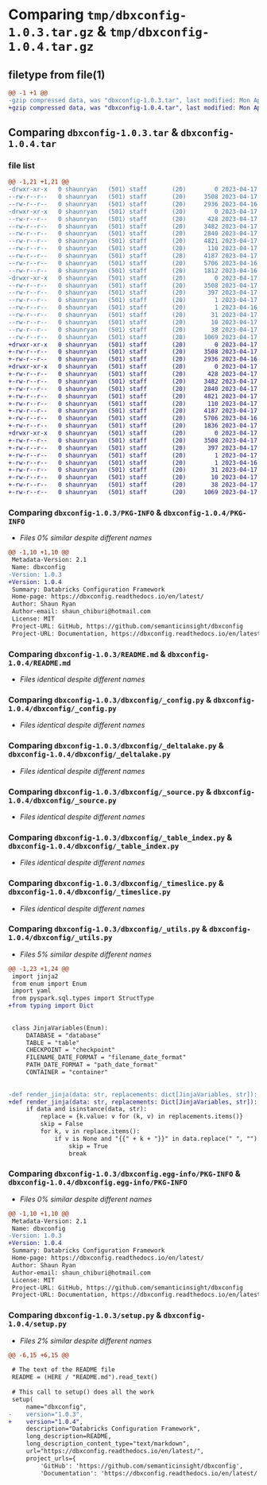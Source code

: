 # Comparing `tmp/dbxconfig-1.0.3.tar.gz` & `tmp/dbxconfig-1.0.4.tar.gz`

## filetype from file(1)

```diff
@@ -1 +1 @@
-gzip compressed data, was "dbxconfig-1.0.3.tar", last modified: Mon Apr 17 12:58:47 2023, max compression
+gzip compressed data, was "dbxconfig-1.0.4.tar", last modified: Mon Apr 17 14:47:02 2023, max compression
```

## Comparing `dbxconfig-1.0.3.tar` & `dbxconfig-1.0.4.tar`

### file list

```diff
@@ -1,21 +1,21 @@
-drwxr-xr-x   0 shaunryan   (501) staff       (20)        0 2023-04-17 12:58:47.720231 dbxconfig-1.0.3/
--rw-r--r--   0 shaunryan   (501) staff       (20)     3508 2023-04-17 12:58:47.720112 dbxconfig-1.0.3/PKG-INFO
--rw-r--r--   0 shaunryan   (501) staff       (20)     2936 2023-04-16 22:21:21.000000 dbxconfig-1.0.3/README.md
-drwxr-xr-x   0 shaunryan   (501) staff       (20)        0 2023-04-17 12:58:47.719095 dbxconfig-1.0.3/dbxconfig/
--rw-r--r--   0 shaunryan   (501) staff       (20)      428 2023-04-17 12:50:14.000000 dbxconfig-1.0.3/dbxconfig/__init__.py
--rw-r--r--   0 shaunryan   (501) staff       (20)     3482 2023-04-17 12:57:34.000000 dbxconfig-1.0.3/dbxconfig/_config.py
--rw-r--r--   0 shaunryan   (501) staff       (20)     2840 2023-04-17 12:57:48.000000 dbxconfig-1.0.3/dbxconfig/_deltalake.py
--rw-r--r--   0 shaunryan   (501) staff       (20)     4821 2023-04-17 12:57:48.000000 dbxconfig-1.0.3/dbxconfig/_source.py
--rw-r--r--   0 shaunryan   (501) staff       (20)      110 2023-04-17 12:57:48.000000 dbxconfig-1.0.3/dbxconfig/_stage_type.py
--rw-r--r--   0 shaunryan   (501) staff       (20)     4187 2023-04-17 12:57:48.000000 dbxconfig-1.0.3/dbxconfig/_table_index.py
--rw-r--r--   0 shaunryan   (501) staff       (20)     5706 2023-04-16 20:49:59.000000 dbxconfig-1.0.3/dbxconfig/_timeslice.py
--rw-r--r--   0 shaunryan   (501) staff       (20)     1812 2023-04-16 22:11:37.000000 dbxconfig-1.0.3/dbxconfig/_utils.py
-drwxr-xr-x   0 shaunryan   (501) staff       (20)        0 2023-04-17 12:58:47.719942 dbxconfig-1.0.3/dbxconfig.egg-info/
--rw-r--r--   0 shaunryan   (501) staff       (20)     3508 2023-04-17 12:58:47.000000 dbxconfig-1.0.3/dbxconfig.egg-info/PKG-INFO
--rw-r--r--   0 shaunryan   (501) staff       (20)      397 2023-04-17 12:58:47.000000 dbxconfig-1.0.3/dbxconfig.egg-info/SOURCES.txt
--rw-r--r--   0 shaunryan   (501) staff       (20)        1 2023-04-17 12:58:47.000000 dbxconfig-1.0.3/dbxconfig.egg-info/dependency_links.txt
--rw-r--r--   0 shaunryan   (501) staff       (20)        1 2023-04-16 20:49:59.000000 dbxconfig-1.0.3/dbxconfig.egg-info/not-zip-safe
--rw-r--r--   0 shaunryan   (501) staff       (20)       31 2023-04-17 12:58:47.000000 dbxconfig-1.0.3/dbxconfig.egg-info/requires.txt
--rw-r--r--   0 shaunryan   (501) staff       (20)       10 2023-04-17 12:58:47.000000 dbxconfig-1.0.3/dbxconfig.egg-info/top_level.txt
--rw-r--r--   0 shaunryan   (501) staff       (20)       38 2023-04-17 12:58:47.720287 dbxconfig-1.0.3/setup.cfg
--rw-r--r--   0 shaunryan   (501) staff       (20)     1069 2023-04-17 12:58:22.000000 dbxconfig-1.0.3/setup.py
+drwxr-xr-x   0 shaunryan   (501) staff       (20)        0 2023-04-17 14:47:02.424171 dbxconfig-1.0.4/
+-rw-r--r--   0 shaunryan   (501) staff       (20)     3508 2023-04-17 14:47:02.424053 dbxconfig-1.0.4/PKG-INFO
+-rw-r--r--   0 shaunryan   (501) staff       (20)     2936 2023-04-16 22:21:21.000000 dbxconfig-1.0.4/README.md
+drwxr-xr-x   0 shaunryan   (501) staff       (20)        0 2023-04-17 14:47:02.423100 dbxconfig-1.0.4/dbxconfig/
+-rw-r--r--   0 shaunryan   (501) staff       (20)      428 2023-04-17 12:50:14.000000 dbxconfig-1.0.4/dbxconfig/__init__.py
+-rw-r--r--   0 shaunryan   (501) staff       (20)     3482 2023-04-17 12:57:34.000000 dbxconfig-1.0.4/dbxconfig/_config.py
+-rw-r--r--   0 shaunryan   (501) staff       (20)     2840 2023-04-17 12:57:48.000000 dbxconfig-1.0.4/dbxconfig/_deltalake.py
+-rw-r--r--   0 shaunryan   (501) staff       (20)     4821 2023-04-17 12:57:48.000000 dbxconfig-1.0.4/dbxconfig/_source.py
+-rw-r--r--   0 shaunryan   (501) staff       (20)      110 2023-04-17 12:57:48.000000 dbxconfig-1.0.4/dbxconfig/_stage_type.py
+-rw-r--r--   0 shaunryan   (501) staff       (20)     4187 2023-04-17 12:57:48.000000 dbxconfig-1.0.4/dbxconfig/_table_index.py
+-rw-r--r--   0 shaunryan   (501) staff       (20)     5706 2023-04-16 20:49:59.000000 dbxconfig-1.0.4/dbxconfig/_timeslice.py
+-rw-r--r--   0 shaunryan   (501) staff       (20)     1836 2023-04-17 14:42:51.000000 dbxconfig-1.0.4/dbxconfig/_utils.py
+drwxr-xr-x   0 shaunryan   (501) staff       (20)        0 2023-04-17 14:47:02.423887 dbxconfig-1.0.4/dbxconfig.egg-info/
+-rw-r--r--   0 shaunryan   (501) staff       (20)     3508 2023-04-17 14:47:02.000000 dbxconfig-1.0.4/dbxconfig.egg-info/PKG-INFO
+-rw-r--r--   0 shaunryan   (501) staff       (20)      397 2023-04-17 14:47:02.000000 dbxconfig-1.0.4/dbxconfig.egg-info/SOURCES.txt
+-rw-r--r--   0 shaunryan   (501) staff       (20)        1 2023-04-17 14:47:02.000000 dbxconfig-1.0.4/dbxconfig.egg-info/dependency_links.txt
+-rw-r--r--   0 shaunryan   (501) staff       (20)        1 2023-04-16 20:49:59.000000 dbxconfig-1.0.4/dbxconfig.egg-info/not-zip-safe
+-rw-r--r--   0 shaunryan   (501) staff       (20)       31 2023-04-17 14:47:02.000000 dbxconfig-1.0.4/dbxconfig.egg-info/requires.txt
+-rw-r--r--   0 shaunryan   (501) staff       (20)       10 2023-04-17 14:47:02.000000 dbxconfig-1.0.4/dbxconfig.egg-info/top_level.txt
+-rw-r--r--   0 shaunryan   (501) staff       (20)       38 2023-04-17 14:47:02.424219 dbxconfig-1.0.4/setup.cfg
+-rw-r--r--   0 shaunryan   (501) staff       (20)     1069 2023-04-17 14:46:30.000000 dbxconfig-1.0.4/setup.py
```

### Comparing `dbxconfig-1.0.3/PKG-INFO` & `dbxconfig-1.0.4/PKG-INFO`

 * *Files 0% similar despite different names*

```diff
@@ -1,10 +1,10 @@
 Metadata-Version: 2.1
 Name: dbxconfig
-Version: 1.0.3
+Version: 1.0.4
 Summary: Databricks Configuration Framework
 Home-page: https://dbxconfig.readthedocs.io/en/latest/
 Author: Shaun Ryan
 Author-email: shaun_chiburi@hotmail.com
 License: MIT
 Project-URL: GitHub, https://github.com/semanticinsight/dbxconfig
 Project-URL: Documentation, https://dbxconfig.readthedocs.io/en/latest/
```

### Comparing `dbxconfig-1.0.3/README.md` & `dbxconfig-1.0.4/README.md`

 * *Files identical despite different names*

### Comparing `dbxconfig-1.0.3/dbxconfig/_config.py` & `dbxconfig-1.0.4/dbxconfig/_config.py`

 * *Files identical despite different names*

### Comparing `dbxconfig-1.0.3/dbxconfig/_deltalake.py` & `dbxconfig-1.0.4/dbxconfig/_deltalake.py`

 * *Files identical despite different names*

### Comparing `dbxconfig-1.0.3/dbxconfig/_source.py` & `dbxconfig-1.0.4/dbxconfig/_source.py`

 * *Files identical despite different names*

### Comparing `dbxconfig-1.0.3/dbxconfig/_table_index.py` & `dbxconfig-1.0.4/dbxconfig/_table_index.py`

 * *Files identical despite different names*

### Comparing `dbxconfig-1.0.3/dbxconfig/_timeslice.py` & `dbxconfig-1.0.4/dbxconfig/_timeslice.py`

 * *Files identical despite different names*

### Comparing `dbxconfig-1.0.3/dbxconfig/_utils.py` & `dbxconfig-1.0.4/dbxconfig/_utils.py`

 * *Files 5% similar despite different names*

```diff
@@ -1,23 +1,24 @@
 import jinja2
 from enum import Enum
 import yaml
 from pyspark.sql.types import StructType
+from typing import Dict
 
 
 class JinjaVariables(Enum):
     DATABASE = "database"
     TABLE = "table"
     CHECKPOINT = "checkpoint"
     FILENAME_DATE_FORMAT = "filename_date_format"
     PATH_DATE_FORMAT = "path_date_format"
     CONTAINER = "container"
 
 
-def render_jinja(data: str, replacements: dict[JinjaVariables, str]):
+def render_jinja(data: str, replacements: Dict[JinjaVariables, str]):
     if data and isinstance(data, str):
         replace = {k.value: v for (k, v) in replacements.items()}
         skip = False
         for k, v in replace.items():
             if v is None and "{{" + k + "}}" in data.replace(" ", ""):
                 skip = True
                 break
```

### Comparing `dbxconfig-1.0.3/dbxconfig.egg-info/PKG-INFO` & `dbxconfig-1.0.4/dbxconfig.egg-info/PKG-INFO`

 * *Files 0% similar despite different names*

```diff
@@ -1,10 +1,10 @@
 Metadata-Version: 2.1
 Name: dbxconfig
-Version: 1.0.3
+Version: 1.0.4
 Summary: Databricks Configuration Framework
 Home-page: https://dbxconfig.readthedocs.io/en/latest/
 Author: Shaun Ryan
 Author-email: shaun_chiburi@hotmail.com
 License: MIT
 Project-URL: GitHub, https://github.com/semanticinsight/dbxconfig
 Project-URL: Documentation, https://dbxconfig.readthedocs.io/en/latest/
```

### Comparing `dbxconfig-1.0.3/setup.py` & `dbxconfig-1.0.4/setup.py`

 * *Files 2% similar despite different names*

```diff
@@ -6,15 +6,15 @@
 
 # The text of the README file
 README = (HERE / "README.md").read_text()
 
 # This call to setup() does all the work
 setup(
     name="dbxconfig",
-    version="1.0.3",
+    version="1.0.4",
     description="Databricks Configuration Framework",
     long_description=README,
     long_description_content_type="text/markdown",
     url="https://dbxconfig.readthedocs.io/en/latest/",
     project_urls={
         'GitHub': 'https://github.com/semanticinsight/dbxconfig',
         'Documentation': 'https://dbxconfig.readthedocs.io/en/latest/'
```

